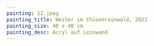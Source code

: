 ```yaml
---
painting: 12.jpeg
painting_title: Weiher im Chüsenrainwald, 2023
painting_size: 40 x 40 cm
painting_desc: Acryl auf Leinwand
---
```

